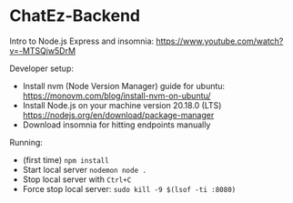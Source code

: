 # ChatEz-Backend

Intro to Node.js Express and insomnia: https://www.youtube.com/watch?v=-MTSQjw5DrM

Developer setup:
- Install nvm (Node Version Manager) guide for ubuntu: https://monovm.com/blog/install-nvm-on-ubuntu/
- Install Node.js on your machine version 20.18.0 (LTS) https://nodejs.org/en/download/package-manager
- Download insomnia for hitting endpoints manually

Running:
- (first time) `npm install`
- Start local server `nodemon node .`
- Stop local server with `Ctrl+C`
- Force stop local server: `sudo kill -9 $(lsof -ti :8080)`
